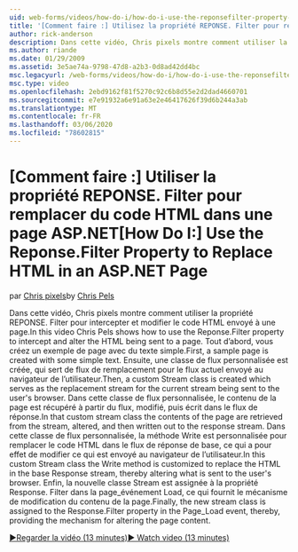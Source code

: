 ```yaml
---
uid: web-forms/videos/how-do-i/how-do-i-use-the-reponsefilter-property-to-replace-html-in-an-aspnet-page
title: '[Comment faire :] Utilisez la propriété REPONSE. Filter pour remplacer du code HTML dans une page ASP.NET | Microsoft Docs'
author: rick-anderson
description: Dans cette vidéo, Chris pixels montre comment utiliser la propriété REPONSE. Filter pour intercepter et modifier le code HTML envoyé à une page. Tout d’abord, un exemple de page est créé...
ms.author: riande
ms.date: 01/29/2009
ms.assetid: 3e5ae74a-9798-47d8-a2b3-0d8ad42dd4bc
msc.legacyurl: /web-forms/videos/how-do-i/how-do-i-use-the-reponsefilter-property-to-replace-html-in-an-aspnet-page
msc.type: video
ms.openlocfilehash: 2ebd9162f81f5270c92c6b8d55e2d2dad4660701
ms.sourcegitcommit: e7e91932a6e91a63e2e46417626f39d6b244a3ab
ms.translationtype: MT
ms.contentlocale: fr-FR
ms.lasthandoff: 03/06/2020
ms.locfileid: "78602815"
---
```

# <a name="how-do-i-use-the-reponsefilter-property-to-replace-html-in-an-aspnet-page"></a><span data-ttu-id="4ce45-104">[Comment faire :] Utiliser la propriété REPONSE. Filter pour remplacer du code HTML dans une page ASP.NET</span><span class="sxs-lookup"><span data-stu-id="4ce45-104">[How Do I:] Use the Reponse.Filter Property to Replace HTML in an ASP.NET Page</span></span>

<span data-ttu-id="4ce45-105">par [Chris pixels](https://twitter.com/chrispels)</span><span class="sxs-lookup"><span data-stu-id="4ce45-105">by [Chris Pels](https://twitter.com/chrispels)</span></span>

<span data-ttu-id="4ce45-106">Dans cette vidéo, Chris pixels montre comment utiliser la propriété REPONSE. Filter pour intercepter et modifier le code HTML envoyé à une page.</span><span class="sxs-lookup"><span data-stu-id="4ce45-106">In this video Chris Pels shows how to use the Reponse.Filter property to intercept and alter the HTML being sent to a page.</span></span> <span data-ttu-id="4ce45-107">Tout d’abord, vous créez un exemple de page avec du texte simple.</span><span class="sxs-lookup"><span data-stu-id="4ce45-107">First, a sample page is created with some simple text.</span></span> <span data-ttu-id="4ce45-108">Ensuite, une classe de flux personnalisée est créée, qui sert de flux de remplacement pour le flux actuel envoyé au navigateur de l’utilisateur.</span><span class="sxs-lookup"><span data-stu-id="4ce45-108">Then, a custom Stream class is created which serves as the replacement stream for the current stream being sent to the user's browser.</span></span> <span data-ttu-id="4ce45-109">Dans cette classe de flux personnalisée, le contenu de la page est récupéré à partir du flux, modifié, puis écrit dans le flux de réponse.</span><span class="sxs-lookup"><span data-stu-id="4ce45-109">In that custom stream class the contents of the page are retrieved from the stream, altered, and then written out to the response stream.</span></span> <span data-ttu-id="4ce45-110">Dans cette classe de flux personnalisée, la méthode Write est personnalisée pour remplacer le code HTML dans le flux de réponse de base, ce qui a pour effet de modifier ce qui est envoyé au navigateur de l’utilisateur.</span><span class="sxs-lookup"><span data-stu-id="4ce45-110">In this custom Stream class the Write method is customized to replace the HTML in the base Response stream, thereby altering what is sent to the user's browser.</span></span> <span data-ttu-id="4ce45-111">Enfin, la nouvelle classe Stream est assignée à la propriété Response. Filter dans la page\_événement Load, ce qui fournit le mécanisme de modification du contenu de la page.</span><span class="sxs-lookup"><span data-stu-id="4ce45-111">Finally, the new stream class is assigned to the Response.Filter property in the Page\_Load event, thereby, providing the mechanism for altering the page content.</span></span>

[<span data-ttu-id="4ce45-112">&#9654;Regarder la vidéo (13 minutes)</span><span class="sxs-lookup"><span data-stu-id="4ce45-112">&#9654; Watch video (13 minutes)</span></span>](https://channel9.msdn.com/Blogs/ASP-NET-Site-Videos/how-do-i-use-the-reponsefilter-property-to-replace-html-in-an-aspnet-page)
